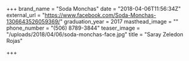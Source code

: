 +++
brand_name = "Soda Monchas"
date = "2018-04-06T11:56:34Z"
external_url = "https://www.facebook.com/Soda-Monchas-1306643526059369/"
graduation_year = 2017
masthead_image = ""
phone_number = "(506) 8789-3844"
teaser_image = "/uploads/2018/04/06/soda-monchas-face.jpg"
title = "Saray Zeledon Rojas"

+++
